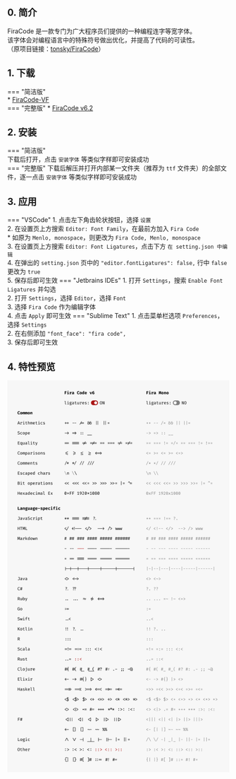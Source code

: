 ## 0. 简介  
FiraCode 是一款专门为广大程序员们提供的一种编程连字等宽字体。  
该字体会对编程语言中的特殊符号做出优化，并提高了代码的可读性。  
（原项目链接：[tonsky/FiraCode](https://github.com/tonsky/FiraCode)）

## 1. 下载  
=== "简洁版"  
    * [FiraCode-VF](https://api.mir6.com/api/lanzou?url=https://cqu-openlib.lanzout.com/isauK2fzkqih&down=true)  
=== "完整版" 
    * [FiraCode v6.2](https://api.mir6.com/api/lanzou?url=https://cqu-openlib.lanzout.com/i0sr52fzowwb&down=true)  

## 2. 安装  
=== "简洁版"  
    下载后打开，点击 `安装字体` 等类似字样即可安装成功  
=== "完整版" 
    下载后解压并打开内部某一文件夹（推荐为 `ttf` 文件夹）的全部文件，逐一点击 `安装字体` 等类似字样即可安装成功  

## 3. 应用
=== "VSCode"
    1. 点击左下角齿轮状按钮，选择 `设置`  
    2. 在设置页上方搜索 `Editor: Font Family`，在最前方加入 `Fira Code`  
        * 如原为 `Menlo, monospace`，则更改为 `Fira Code, Menlo, monospace`  
    3. 在设置页上方搜索 `Editor: Font Ligatures`，点击下方 `在 setting.json 中编辑`  
    4. 在弹出的 `setting.json` 页中的 `"editor.fontLigatures": false,` 行中 `false` 更改为 `true`  
    5. 保存后即可生效
=== "Jetbrains IDEs"
    1. 打开 `Settings`，搜索 `Enable Font Ligatures` 并勾选  
    2. 打开 `Settings`，选择 `Editor`，选择 `Font`  
    3. 选择 `Fira Code` 作为编辑字体  
    4. 点击 `Apply` 即可生效
=== "Sublime Text"
    1. 点击菜单栏选项 `Preferences`，选择 `Settings`  
    2. 在右侧添加 `"font_face": "fira code",`  
    3. 保存后即可生效  

## 4. 特性预览
![image](../../resourses/技巧_软件的下载安装、使用教程_FiraCode下载与安装.png)